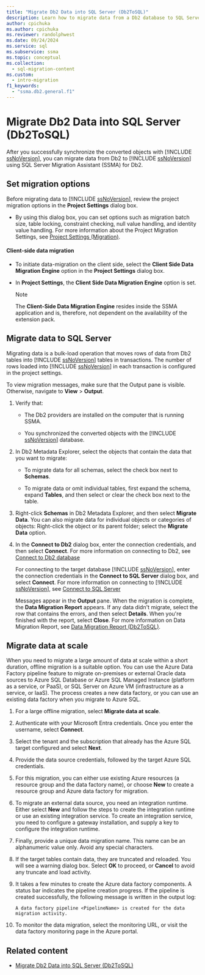 ```yaml
---
title: "Migrate Db2 Data into SQL Server (Db2ToSQL)"
description: Learn how to migrate data from a Db2 database to SQL Server or Azure SQL Database, after you synchronize the converted objects.
author: cpichuka
ms.author: cpichuka
ms.reviewer: randolphwest
ms.date: 09/24/2024
ms.service: sql
ms.subservice: ssma
ms.topic: conceptual
ms.collection:
  - sql-migration-content
ms.custom:
  - intro-migration
f1_keywords:
  - "ssma.db2.general.f1"
---
```

# Migrate Db2 Data into SQL Server (Db2ToSQL)

After you successfully synchronize the converted objects with [!INCLUDE [ssNoVersion](../../includes/ssnoversion-md.md)], you can migrate data from Db2 to [!INCLUDE [ssNoVersion](../../includes/ssnoversion-md.md)] using SQL Server Migration Assistant (SSMA) for Db2.

## Set migration options

Before migrating data to [!INCLUDE [ssNoVersion](../../includes/ssnoversion-md.md)], review the project migration options in the **Project Settings** dialog box.

- By using this dialog box, you can set options such as migration batch size, table locking, constraint checking, null value handling, and identity value handling. For more information about the Project Migration Settings, see [Project Settings (Migration)](project-settings-migration-db2tosql.md).

#### Client-side data migration

- To initiate data-migration on the client side, select the **Client Side Data Migration Engine** option in the **Project Settings** dialog box.

- In **Project Settings**, the **Client Side Data Migration Engine** option is set.

  > [!NOTE]  
  > The **Client-Side Data Migration Engine** resides inside the SSMA application and is, therefore, not dependent on the availability of the extension pack.

## Migrate data to SQL Server

Migrating data is a bulk-load operation that moves rows of data from Db2 tables into [!INCLUDE [ssNoVersion](../../includes/ssnoversion-md.md)] tables in transactions. The number of rows loaded into [!INCLUDE [ssNoVersion](../../includes/ssnoversion-md.md)] in each transaction is configured in the project settings.

To view migration messages, make sure that the Output pane is visible. Otherwise, navigate to **View** > **Output**.

1. Verify that:

   - The Db2 providers are installed on the computer that is running SSMA.

   - You synchronized the converted objects with the [!INCLUDE [ssNoVersion](../../includes/ssnoversion-md.md)] database.

1. In Db2 Metadata Explorer, select the objects that contain the data that you want to migrate:

   - To migrate data for all schemas, select the check box next to **Schemas**.

   - To migrate data or omit individual tables, first expand the schema, expand **Tables**, and then select or clear the check box next to the table.

1. Right-click **Schemas** in Db2 Metadata Explorer, and then select **Migrate Data**. You can also migrate data for individual objects or categories of objects: Right-click the object or its parent folder; select the **Migrate Data** option.

1. In the **Connect to Db2** dialog box, enter the connection credentials, and then select **Connect**. For more information on connecting to Db2, see [Connect to Db2 database](connecting-to-db2-database-db2tosql.md)

   For connecting to the target database [!INCLUDE [ssNoVersion](../../includes/ssnoversion-md.md)], enter the connection credentials in the **Connect to SQL Server** dialog box, and select **Connect**. For more information on connecting to [!INCLUDE [ssNoVersion](../../includes/ssnoversion-md.md)], see [Connect to SQL Server](connecting-to-sql-server-db2tosql.md)

   Messages appear in the **Output** pane. When the migration is complete, the **Data Migration Report** appears. If any data didn't migrate, select the row that contains the errors, and then select **Details**. When you're finished with the report, select **Close**. For more information on Data Migration Report, see [Data Migration Report (Db2ToSQL)](data-migration-report-db2tosql.md).

## Migrate data at scale 

When you need to migrate a large amount of data at scale within a short duration, offline migration is a suitable option. You can use the Azure Data Factory pipeline feature to migrate on-premises or external Oracle data sources to Azure SQL Database or Azure SQL Managed Instance (platform as a service, or PaaS), or SQL Server on Azure VM (infrastructure as a service, or IaaS). The process creates a new data factory, or you can use an existing data factory when you migrate to Azure SQL.

1. For a large offline migration, select **Migrate data at scale**.

1. Authenticate with your Microsoft Entra credentials. Once you enter the username, select **Connect**.

1. Select the tenant and the subscription that already has the Azure SQL target configured and select **Next**.

1. Provide the data source credentials, followed by the target Azure SQL credentials.

1. For this migration, you can either use existing Azure resources (a resource group and the data factory name), or choose **New** to create a resource group and Azure data factory for migration.

1. To migrate an external data source, you need an integration runtime. Either select **New** and follow the steps to create the integration runtime or use an existing integration service. To create an integration service, you need to configure a gateway installation, and supply a key to configure the integration runtime.

1. Finally, provide a unique data migration name. This name can be an alphanumeric value only. Avoid any special characters.

1. If the target tables contain data, they are truncated and reloaded. You will see a warning dialog box. Select **OK** to proceed, or **Cancel** to avoid any truncate and load activity.

1. It takes a few minutes to create the Azure data factory components. A status bar indicates the pipeline creation progress. If the pipeline is created successfully, the following message is written in the output log:

   ```output
   A data factory pipeline <PipelineName> is created for the data migration activity.
   ```

1. To monitor the data migration, select the monitoring URL, or visit the data factory monitoring page in the Azure portal.

## Related content

- [Migrate Db2 Data into SQL Server (Db2ToSQL)](migrating-db2-data-into-sql-server-db2tosql.md)
